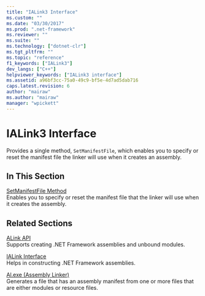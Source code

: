 ```yaml
---
title: "IALink3 Interface"
ms.custom: ""
ms.date: "03/30/2017"
ms.prod: ".net-framework"
ms.reviewer: ""
ms.suite: ""
ms.technology: ["dotnet-clr"]
ms.tgt_pltfrm: ""
ms.topic: "reference"
f1_keywords: ["IALink3"]
dev_langs: ["C++"]
helpviewer_keywords: ["IALink3 interface"]
ms.assetid: a96bf3cc-75a0-49c9-bf5e-4d7ad5dab716
caps.latest.revision: 6
author: "mairaw"
ms.author: "mairaw"
manager: "wpickett"
---
```

# IALink3 Interface
Provides a single method, `SetManifestFile`, which enables you to specify or reset the manifest file the linker will use when it creates an assembly.  
  
## In This Section  
 [SetManifestFile Method](../../../../docs/framework/unmanaged-api/alink/setmanifestfile-method.md)  
 Enables you to specify or reset the manifest file that the linker will use when it creates the assembly.  
  
## Related Sections  
 [ALink API](../../../../docs/framework/unmanaged-api/alink/index.md)  
 Supports creating .NET Framework assemblies and unbound modules.  
  
 [IALink Interface](../../../../docs/framework/unmanaged-api/alink/ialink-interface.md)  
 Helps in constructing .NET Framework assemblies.  
  
 [Al.exe (Assembly Linker)](../../../../docs/framework/tools/al-exe-assembly-linker.md)  
 Generates a file that has an assembly manifest from one or more files that are either modules or resource files.
